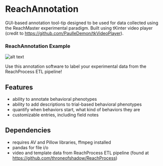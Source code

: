 # ReachAnnotation
GUI-based annotation tool-tip designed to be used for data collected using the ReachMaster experimental paradigm. Built 
using tKinter video player (credit to https://github.com/PaulleDemon/tkVideoPlayer).
### ReachAnnotation Example
![alt text](https://github.com/throneofshadow/ReachAnnotation/blob/main/reachannotate_example.png?raw=True)


Use this annotation software to label your experimental data from the ReachProcess ETL pipeline! 
## Features
- ability to annotate behavioral phenotypes
- ability to add descriptions to trial-based behavioral phenotypes
- quantify when behaviors start, what kind of behaviors they are
- customizable entries, including field notes

## Dependencies

- requires AV and Pillow libraries, ffmpeg installed
- pandas for file i/o
- video and template data from ReachProcess ETL pipeline (found at https://github.com/throneofshadow/ReachProcess)



